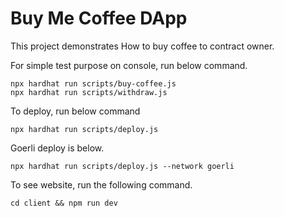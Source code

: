 # Buy Me Coffee DApp

This project demonstrates How to buy coffee to contract owner.

For simple test purpose on console, run below command.
```shell
npx hardhat run scripts/buy-coffee.js
npx hardhat run scripts/withdraw.js
```

To deploy, run below command
```shell
npx hardhat run scripts/deploy.js
```

Goerli deploy is below.
```shell
npx hardhat run scripts/deploy.js --network goerli
```
To see website, run the following command.
```shell
cd client && npm run dev
```